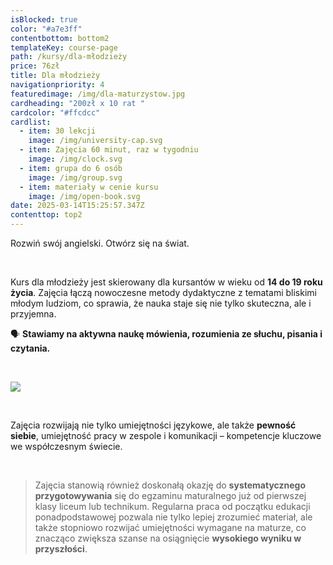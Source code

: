 ```yaml
---
isBlocked: true
color: "#a7e3ff"
contentbottom: bottom2
templateKey: course-page
path: /kursy/dla-młodzieży
price: 76zł
title: Dla młodzieży
navigationpriority: 4
featuredimage: /img/dla-maturzystow.jpg
cardheading: "200zł x 10 rat "
cardcolor: "#ffcdcc"
cardlist:
  - item: 30 lekcji
    image: /img/university-cap.svg
  - item: Zajęcia 60 minut, raz w tygodniu
    image: /img/clock.svg
  - item: grupa do 6 osób
    image: /img/group.svg
  - item: materiały w cenie kursu
    image: /img/open-book.svg
date: 2025-03-14T15:25:57.347Z
contenttop: top2
---
```

Rozwiń swój angielski. Otwórz się na świat.

<br/>

Kurs dla młodzieży jest skierowany dla kursantów w wieku od **14 do 19 roku życia**. Zajęcia łączą nowoczesne metody dydaktyczne z tematami bliskimi młodym ludziom, co sprawia, że nauka staje się nie tylko skuteczna, ale i przyjemna.

🗣️ **Stawiamy na aktywna naukę mówienia, rozumienia ze słuchu, pisania i czytania.**

<br/>

![](/img/dla-maturzystow.jpg)

<br/>

Zajęcia rozwijają nie tylko umiejętności językowe, ale także **pewność siebie**, umiejętność pracy w zespole i komunikacji – kompetencje kluczowe we współczesnym świecie.

<br/>

> Zajęcia stanowią również doskonałą okazję do **systematycznego przygotowywania** się do egzaminu maturalnego już od pierwszej klasy liceum lub technikum. Regularna praca od początku edukacji ponadpodstawowej pozwala nie tylko lepiej zrozumieć materiał, ale także stopniowo rozwijać umiejętności wymagane na maturze, co znacząco zwiększa szanse na osiągnięcie **wysokiego wyniku w przyszłości**.